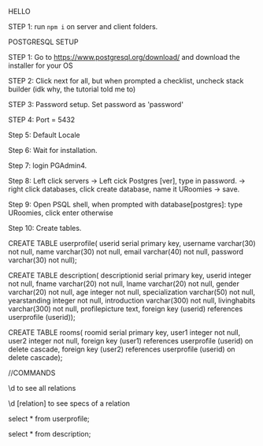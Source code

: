 HELLO

STEP 1: run `npm i` on server and client folders. 

POSTGRESQL SETUP

STEP 1: Go to https://www.postgresql.org/download/ and download the installer for your OS 

STEP 2: Click next for all, but when prompted a checklist, uncheck stack builder (idk why, the tutorial told me to)

STEP 3: Password setup. Set password as 'password' 

STEP 4: Port = 5432

Step 5: Default Locale 

Step 6: Wait for installation. 

Step 7: login PGAdmin4.

Step 8: Left click servers -> Left cick Postgres [ver], type in password. -> right click databases, click create database, name it URoomies -> save. 

Step 9: Open PSQL shell, when prompted with database[postgres]: type URoomies, click enter otherwise

Step 10: Create tables. 

CREATE TABLE userprofile(
userid serial primary key, 
username varchar(30) not null, 
name varchar(30) not null, 
email varchar(40) not null,
password varchar(30) not null); 

CREATE TABLE description( 
descriptionid serial primary key, 
userid integer not null, 
fname varchar(20) not null, 
lname varchar(20) not null, 
gender varchar(20) not null, 
age integer not null, 
specialization varchar(50) not null, 
yearstanding integer not null, 
introduction varchar(300) not null, 
livinghabits varchar(300) not null, 
profilepicture text, 
foreign key (userid) references userprofile (userid)); 

CREATE TABLE rooms(
roomid serial primary key,
user1 integer not null, 
user2 integer not null, 
foreign key (user1) references userprofile (userid) on delete cascade, 
foreign key (user2) references userprofile (userid) on delete cascade);

//COMMANDS 

\d to see all relations 

\d [relation] to see specs of a relation

select * from userprofile; 

select * from description;


